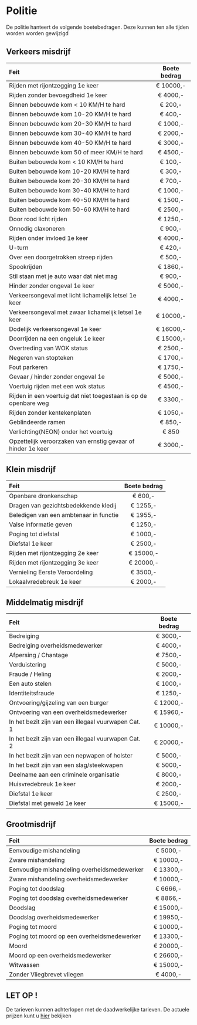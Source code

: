 # Politie

De politie hanteert de volgende boetebedragen. Deze kunnen ten alle tijden worden worden gewijzigd

## Verkeers misdrijf

|Feit|Boete bedrag|
|:---|:----:|
| Rijden met rijontzegging 1e keer | € 10000,- |
| Rijden zonder bevoegdheid 1e keer | € 4000,- |
| Binnen bebouwde kom < 10 KM/H te hard | € 200,- |
| Binnen bebouwde kom 10-20 KM/H te hard | € 400,- |
| Binnen bebouwde kom 20-30 KM/H te hard | € 1000,- |
| Binnen bebouwde kom 30-40 KM/H te hard | € 2000,- |
| Binnen bebouwde kom 40-50 KM/H te hard | € 3000,- |
| Binnen bebouwde kom 50 of meer KM/H te hard | € 4500,- |
| Buiten bebouwde kom < 10 KM/H te hard | € 100,- |
| Buiten bebouwde kom 10-20 KM/H te hard | € 300,- |
| Buiten bebouwde kom 20-30 KM/H te hard | € 700,- |
| Buiten bebouwde kom 30-40 KM/H te hard | € 1000,- |
| Buiten bebouwde kom 40-50 KM/H te hard | € 1500,- |
| Buiten bebouwde kom 50-60 KM/H te hard | € 2500,- |
| Door rood licht rijden | € 1250,- |
| Onnodig claxoneren | € 900,- |
| Rijden onder invloed 1e keer| € 4000,- |
| U-turn | € 420,- |
| Over een doorgetrokken streep rijden | € 500,- |
| Spookrijden | € 1860,- |
| Stil staan met je auto waar dat niet mag | € 900,- |
| Hinder zonder ongeval 1e keer | € 5000,- |
| Verkeersongeval met licht lichamelijk letsel 1e keer | € 4000,- |
| Verkeersongeval met zwaar lichamelijk letsel 1e keer | € 10000,- |
| Dodelijk verkeersongeval 1e keer | € 16000,- |
| Doorrijden na een ongeluk 1e keer | € 15000,- |
| Overtreding van WOK status | € 2500,- |
| Negeren van stopteken | € 1700,- |
| Fout parkeren | € 1750,- |
| Gevaar / hinder zonder ongeval 1e | € 5000,- |
| Voertuig rijden met een wok status | € 4500,- |
| Rijden in een voertuig dat niet toegestaan is op de openbare weg | € 3300,- |
| Rijden zonder kentekenplaten | € 1050,- |
| Geblindeerde ramen | € 850,- |
| Verlichting(NEON) onder het voertuig | € 850 |
| Opzettelijk veroorzaken van ernstig gevaar of hinder 1e keer | € 3000,- |


## Klein misdrijf

|Feit|Boete bedrag|
|:---|:---:|
| Openbare dronkenschap | € 600,- |
| Dragen van gezichtsbedekkende kledij | € 1255,- |
| Beledigen van een ambtenaar in functie | € 1955,- |
| Valse informatie geven | € 1250,- |
| Poging tot diefstal | € 1000,- |
| Diefstal 1e keer | € 2500,- |
| Rijden met rijontzegging 2e keer | € 15000,- |
| Rijden met rijontzegging 3e keer | € 20000,- |
| Vernieling Eerste Veroordeling | € 3500,- |
| Lokaalvredebreuk 1e keer | € 2000,- |


## Middelmatig misdrijf

|Feit|Boete bedrag|
|:---|:---:|
| Bedreiging | € 3000,- |
| Bedreiging overheidsmedewerker | € 4000,- |
| Afpersing / Chantage | € 7500,- |
| Verduistering | € 5000,- |
| Fraude / Heling | € 2000,- |
| Een auto stelen | € 1000,- |
| Identiteitsfraude | € 1250,- |
| Ontvoering/gijzeling van een burger | € 12000,- |
| Ontvoering van een overheidsmedewerker | € 15960,- |
| In het bezit zijn van een illegaal vuurwapen Cat. 1 | € 10000,- |
| In het bezit zijn van een illegaal vuurwapen Cat. 2 | € 20000,- |
| In het bezit zijn van een nepwapen of holster | € 5000,- |
| In het bezit zijn van een slag/steekwapen | € 5000,- |
| Deelname aan een criminele organisatie | € 8000,- |
| Huisvredebreuk 1e keer | € 2000,- |
| Diefstal 1e keer | € 2500,- |
| Diefstal met geweld 1e keer | € 15000,- |



## Grootmisdrijf

|Feit|Boete bedrag|
|:--|:---:|
| Eenvoudige mishandeling | € 5000,- |
| Zware mishandeling | € 10000,- |
| Eenvoudige mishandeling overheidsmedewerker | € 13300,- |
| Zware mishandeling overheidsmedewerker | € 10000,- |
| Poging tot doodslag | € 6666,- |
| Poging tot doodslag overheidsmedewerker | € 8866,- |
| Doodslag | € 15000,- |
| Doodslag overheidsmedewerker | € 19950,- |
| Poging tot moord | € 10000,- |
| Poging tot moord op een overheidsmedewerker | € 13300,- |
| Moord | € 20000,- |
| Moord op een overheidsmedewerker | € 26600,- |
| Witwassen | € 15000,- |
| Zonder Vliegbrevet vliegen | € 4000,- |

## LET OP !

De tarieven kunnen achterlopen met de daadwerkelijke tarieven. De actuele prijzen kunt u [hier](https://wetboek.avantisrp.nl/wetboek/) bekijken


